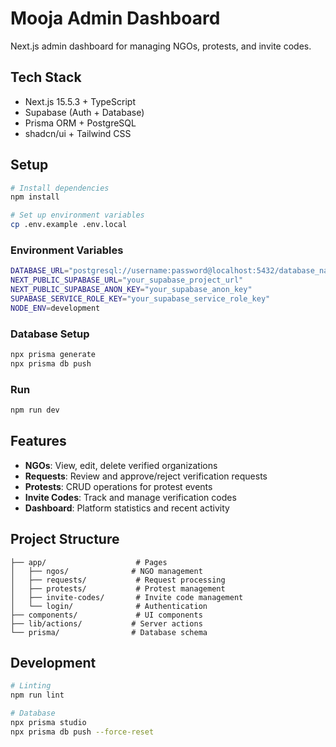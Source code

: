 # Mooja Admin Dashboard

Next.js admin dashboard for managing NGOs, protests, and invite codes.

## Tech Stack

- Next.js 15.5.3 + TypeScript
- Supabase (Auth + Database)
- Prisma ORM + PostgreSQL
- shadcn/ui + Tailwind CSS

## Setup

```bash
# Install dependencies
npm install

# Set up environment variables
cp .env.example .env.local
```

### Environment Variables

```bash
DATABASE_URL="postgresql://username:password@localhost:5432/database_name"
NEXT_PUBLIC_SUPABASE_URL="your_supabase_project_url"
NEXT_PUBLIC_SUPABASE_ANON_KEY="your_supabase_anon_key"
SUPABASE_SERVICE_ROLE_KEY="your_supabase_service_role_key"
NODE_ENV=development
```

### Database Setup

```bash
npx prisma generate
npx prisma db push
```

### Run

```bash
npm run dev
```

## Features

- **NGOs**: View, edit, delete verified organizations
- **Requests**: Review and approve/reject verification requests
- **Protests**: CRUD operations for protest events
- **Invite Codes**: Track and manage verification codes
- **Dashboard**: Platform statistics and recent activity

## Project Structure

```
├── app/                    # Pages
│   ├── ngos/              # NGO management
│   ├── requests/           # Request processing
│   ├── protests/           # Protest management
│   ├── invite-codes/       # Invite code management
│   └── login/              # Authentication
├── components/             # UI components
├── lib/actions/           # Server actions
└── prisma/                # Database schema
```

## Development

```bash
# Linting
npm run lint

# Database
npx prisma studio
npx prisma db push --force-reset
```
